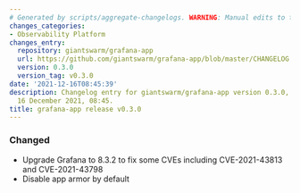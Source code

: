 ```yaml
---
# Generated by scripts/aggregate-changelogs. WARNING: Manual edits to this files will be overwritten.
changes_categories:
- Observability Platform
changes_entry:
  repository: giantswarm/grafana-app
  url: https://github.com/giantswarm/grafana-app/blob/master/CHANGELOG.md#030---2021-12-16
  version: 0.3.0
  version_tag: v0.3.0
date: '2021-12-16T08:45:39'
description: Changelog entry for giantswarm/grafana-app version 0.3.0, published on
  16 December 2021, 08:45.
title: grafana-app release v0.3.0
---
```


### Changed
- Upgrade Grafana to 8.3.2 to fix some CVEs including CVE-2021-43813 and CVE-2021-43798
- Disable app armor by default
